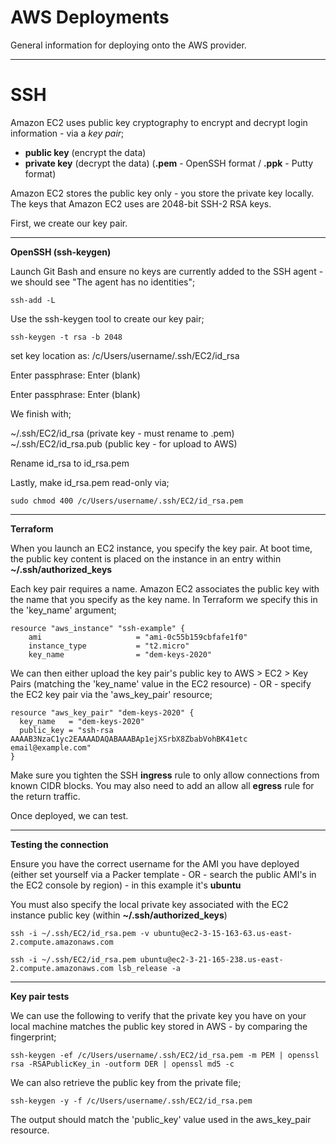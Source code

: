 # AWS Deployments

General information for deploying onto the AWS provider.

___

# **SSH**

Amazon EC2 uses public key cryptography to encrypt and decrypt login information - via a _key pair_;

- **public key**	(encrypt the data)
- **private key**	(decrypt the data)	(**.pem** - OpenSSH format / **.ppk** - Putty format)

Amazon EC2 stores the public key only - you store the private key locally. The keys that Amazon EC2 uses are 2048-bit SSH-2 RSA keys. 

First, we create our key pair.

___

**OpenSSH (ssh-keygen)**

Launch Git Bash and ensure no keys are currently added to the SSH agent - we should see "The agent has no identities";

```
ssh-add -L
```

Use the ssh-keygen tool to create our key pair;

```
ssh-keygen -t rsa -b 2048
```

set key location as:		/c/Users/username/.ssh/EC2/id_rsa

Enter passphrase:		    Enter (blank)

Enter passphrase:		    Enter (blank)

We finish with;

~/.ssh/EC2/id_rsa		    (private key - must rename to .pem)
~/.ssh/EC2/id_rsa.pub		(public key - for upload to AWS)

Rename id_rsa to id_rsa.pem

Lastly, make id_rsa.pem read-only via; 

```
sudo chmod 400 /c/Users/username/.ssh/EC2/id_rsa.pem
```

___

**Terraform**

When you launch an EC2 instance, you specify the key pair. At boot time, the public key content is placed on the instance in an entry within **~/.ssh/authorized_keys**

Each key pair requires a name. Amazon EC2 associates the public key with the name that you specify as the key name. In Terraform we specify this in the 'key_name' argument;

```
resource "aws_instance" "ssh-example" {
    ami                     = "ami-0c55b159cbfafe1f0"
    instance_type           = "t2.micro"
    key_name                = "dem-keys-2020"
```

We can then either upload the key pair's public key to AWS > EC2 > Key Pairs (matching the 'key_name' value in the EC2 resource) - OR - specify the EC2 key pair via the 'aws_key_pair' resource;

```
resource "aws_key_pair" "dem-keys-2020" {
  key_name   = "dem-keys-2020"
  public_key = "ssh-rsa AAAAB3NzaC1yc2EAAAADAQABAAABAp1ejXSrbX8ZbabVohBK41etc email@example.com"
}
```

Make sure you tighten the SSH **ingress** rule to only allow connections from known CIDR blocks. You may also need to add an allow all **egress** rule for the return traffic.

Once deployed, we can test.

___

**Testing the connection**

Ensure you have the correct username for the AMI you have deployed (either set yourself via a Packer template - OR - search the public AMI's in the EC2 console by region) - in this example it's **ubuntu**

You must also specify the local private key associated with the EC2 instance public key (within **~/.ssh/authorized_keys**)

```
ssh -i ~/.ssh/EC2/id_rsa.pem -v ubuntu@ec2-3-15-163-63.us-east-2.compute.amazonaws.com

ssh -i ~/.ssh/EC2/id_rsa.pem ubuntu@ec2-3-21-165-238.us-east-2.compute.amazonaws.com lsb_release -a
```

___

**Key pair tests**

We can use the following to verify that the private key you have on your local machine matches the public key stored in AWS - by comparing the fingerprint;

```
ssh-keygen -ef /c/Users/username/.ssh/EC2/id_rsa.pem -m PEM | openssl rsa -RSAPublicKey_in -outform DER | openssl md5 -c
```

We can also retrieve the public key from the private file;

```
ssh-keygen -y -f /c/Users/username/.ssh/EC2/id_rsa.pem
```

The output should match the 'public_key' value used in the aws_key_pair resource.